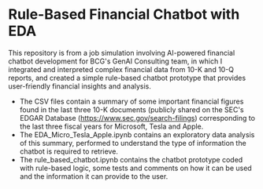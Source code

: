# Rule-Based Financial Chatbot with EDA
This repository is from a job simulation involving AI-powered financial chatbot development for BCG's GenAI Consulting team, in which I integrated and interpreted complex financial data from 10-K and 10-Q reports, and created a simple rule-based chatbot prototype that provides user-friendly financial insights and analysis.
* The CSV files contain a summary of some important financial figures found in the last three 10-K documents (publicly shared on the SEC's EDGAR Database (https://www.sec.gov/search-filings) corresponding to the last three fiscal years for Microsoft, Tesla and Apple.
* The EDA_Micro_Tesla_Apple.ipynb contains an exploratory data analysis of this summary, performed to understand the type of information the chatbot is required to retrieve.
* The rule_based_chatbot.ipynb contains the chatbot prototype coded with rule-based logic, some tests and comments on how it can be used and the information it can provide to the user.
